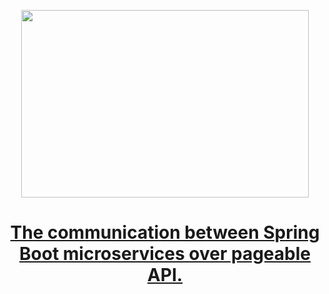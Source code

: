 
<p align="center">
  <img width="460" height="300" src="https://miro.medium.com/max/1400/1*bExjKYYYeILv3VrTerctYQ.png">
</p>

<h1 align="center"><a href="https://faun.pub/select-an-entity-by-child-properties-using-springboot-and-spring-data-jpa-fb145f96c31e">The communication between Spring Boot microservices over pageable API.</a></h1>
